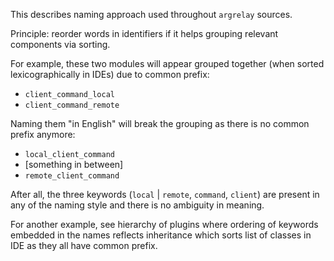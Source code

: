 
This describes naming approach used throughout `argrelay` sources.

Principle:
reorder words in identifiers if it helps grouping relevant components via sorting.

For example,
these two modules will appear grouped together
(when sorted lexicographically in IDEs) due to common prefix:
*   `client_command_local`
*   `client_command_remote`

Naming them "in English" will break the grouping
as there is no common prefix anymore:
*   `local_client_command`
*   [something in between]
*   `remote_client_command`

After all, the three keywords (`local` | `remote`, `command`, `client`)
are present in any of the naming style and
there is no ambiguity in meaning.

For another example, see hierarchy of plugins where ordering of keywords embedded in
the names reflects inheritance which sorts list of classes in IDE as they all have common prefix.
